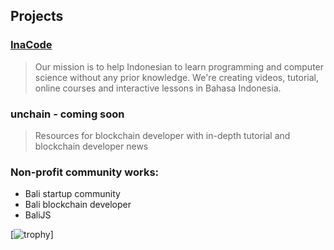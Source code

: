 ## Projects

### [InaCode](https://inacode.dev)

> Our mission is to help Indonesian to learn programming and computer science without any prior knowledge. We're creating videos, tutorial, online courses and interactive lessons in Bahasa Indonesia. 

### unchain - coming soon

> Resources for blockchain developer with in-depth tutorial and blockchain developer news

### Non-profit community works:

* Bali startup community
* Bali blockchain developer
* BaliJS

[![trophy](https://github-profile-trophy.vercel.app/?username=adisetiawan&theme=gruvbox)]
